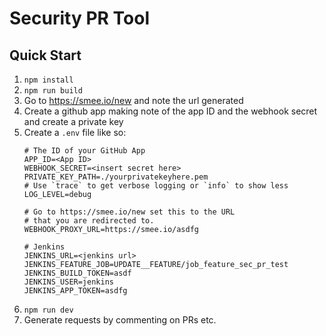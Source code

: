 # Security PR Tool

## Quick Start

1. `npm install`
2. `npm run build`
3. Go to https://smee.io/new and note the url generated 
4. Create a github app making note of the app ID and the webhook secret and create a private key
5. Create a `.env` file like so:
    ```dotenv
    # The ID of your GitHub App
    APP_ID=<App ID>
    WEBHOOK_SECRET=<insert secret here>
    PRIVATE_KEY_PATH=./yourprivatekeyhere.pem
    # Use `trace` to get verbose logging or `info` to show less
    LOG_LEVEL=debug
    
    # Go to https://smee.io/new set this to the URL
    # that you are redirected to.
    WEBHOOK_PROXY_URL=https://smee.io/asdfg
    
    # Jenkins
    JENKINS_URL=<jenkins url>
    JENKINS_FEATURE_JOB=UPDATE__FEATURE/job_feature_sec_pr_test
    JENKINS_BUILD_TOKEN=asdf
    JENKINS_USER=jenkins
    JENKINS_APP_TOKEN=asdfg
    ```
6. `npm run dev`
7. Generate requests by commenting on PRs etc.

